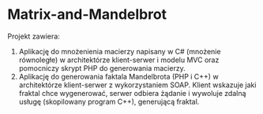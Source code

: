 # Matrix-and-Mandelbrot
Projekt zawiera:
1. Aplikację do mnożenienia macierzy napisany w C# (mnożenie równoległe) w architektórze klient-serwer i modelu MVC oraz pomocniczy skrypt PHP do generowania macierzy.
2. Aplikację do generowania faktala Mandelbrota (PHP i C++) w architektórze klient-serwer z wykorzystaniem SOAP. Klient wskazuje jaki fraktal chce wygenerować, serwer odbiera żądanie i wywoluje zdalną usługę (skopilowany program C++), generującą fraktal.



